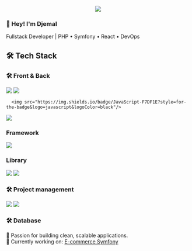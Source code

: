 <!-- Banner -->
<p align="center">
    <img src="https://capsule-render.vercel.app/api?type=waving&color=0:36d1dc,100:5b86e5&height=200&section=header&text=Djemal&fontSize=50&fontColor=ffffff&animation=fadeIn&fontAlignY=35"/>
</p>

### 👋 Hey! I'm Djemal
Fullstack Developer | PHP • Symfony • React • DevOps


## 🛠️ Tech Stack


###  🛠️ Front & Back
<p>
  <img src="https://img.shields.io/badge/PHP-777BB4?style=for-the-badge&logo=php&logoColor=white"/>
  <img src="https://img.shields.io/badge/HTML-1572B6?style=for-the-badge&logo=html3&logoColor=white"/>

      <img src="https://img.shields.io/badge/JavaScript-F7DF1E?style=for-the-badge&logo=javascript&logoColor=black"/>
    
  <img src="https://img.shields.io/badge/CSS3-1572B6?style=for-the-badge&logo=css3&logoColor=white"/>
  
</p>

### Framework
  <img src="https://img.shields.io/badge/Symfony-000000?style=for-the-badge&logo=symfony&logoColor=white"/>

   ### Library 
   <img src="https://img.shields.io/badge/Bootstrap-7952B3?style=for-the-badge&logo=bootstrap&logoColor=white"/>
    <img src="https://img.shields.io/badge/React-20232A?style=for-the-badge&logo=react&logoColor=61DAFB"/>
   
###  🛠️ Project management

<img src="https://img.shields.io/badge/Docker-2496ED?style=for-the-badge&logo=docker&logoColor=white"/>    
   <img src="https://img.shields.io/badge/Jira-0052CC?style=for-the-badge&logo=jira&logoColor=white"/>
   
###  🛠️ Database


🚀 Passion for building clean, scalable applications.  
🎯 Currently working on: [E-commerce Symfony](https://github.com/Until-Code/e-commerce)
